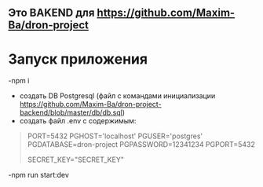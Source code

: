 ## Это BAKEND для https://github.com/Maxim-Ba/dron-project

# Запуск приложения 
-npm i 
- создать DB Postgresql (файл с командами инициализации https://github.com/Maxim-Ba/dron-project-backend/blob/master/db/db.sql)
- создать файл .env   с содержимым:
> PORT=5432
> PGHOST='localhost'
> PGUSER='postgres'
> PGDATABASE=dron-project
> PGPASSWORD=12341234
>PGPORT=5432
> 
> SECRET_KEY="SECRET_KEY"

-npm run start:dev

